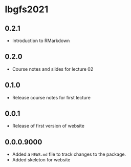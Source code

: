# lbgfs2021 

## 0.2.1

* Introduction to RMarkdown 

## 0.2.0

* Course notes and slides for lecture 02 

## 0.1.0

* Release course notes for first lecture


## 0.0.1

* Release of first version of website

## 0.0.0.9000

* Added a `NEWS.md` file to track changes to the package.
* Added skeleton for website

